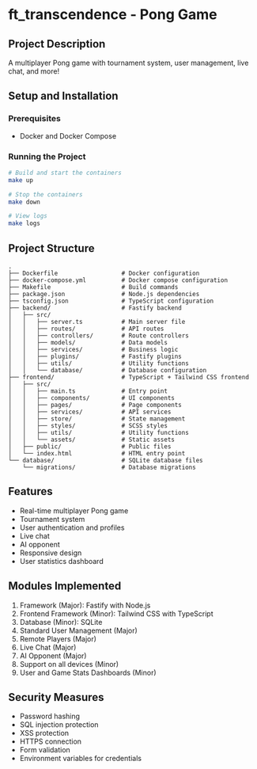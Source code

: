 # ft_transcendence - Pong Game

## Project Description
A multiplayer Pong game with tournament system, user management, live chat, and more!

## Setup and Installation

### Prerequisites
- Docker and Docker Compose

### Running the Project
```bash
# Build and start the containers
make up

# Stop the containers
make down

# View logs
make logs
```

## Project Structure
```
.
├── Dockerfile                  # Docker configuration
├── docker-compose.yml          # Docker compose configuration
├── Makefile                    # Build commands
├── package.json                # Node.js dependencies
├── tsconfig.json               # TypeScript configuration
├── backend/                    # Fastify backend
│   ├── src/
│   │   ├── server.ts           # Main server file
│   │   ├── routes/             # API routes
│   │   ├── controllers/        # Route controllers
│   │   ├── models/             # Data models
│   │   ├── services/           # Business logic
│   │   ├── plugins/            # Fastify plugins
│   │   ├── utils/              # Utility functions
│   │   └── database/           # Database configuration
├── frontend/                   # TypeScript + Tailwind CSS frontend
│   ├── src/
│   │   ├── main.ts             # Entry point
│   │   ├── components/         # UI components
│   │   ├── pages/              # Page components
│   │   ├── services/           # API services
│   │   ├── store/              # State management
│   │   ├── styles/             # SCSS styles
│   │   ├── utils/              # Utility functions
│   │   └── assets/             # Static assets
│   ├── public/                 # Public files
│   └── index.html              # HTML entry point
└── database/                   # SQLite database files
    └── migrations/             # Database migrations
```

## Features
- Real-time multiplayer Pong game
- Tournament system
- User authentication and profiles
- Live chat
- AI opponent
- Responsive design
- User statistics dashboard

## Modules Implemented
1. Framework (Major): Fastify with Node.js
2. Frontend Framework (Minor): Tailwind CSS with TypeScript
3. Database (Minor): SQLite
4. Standard User Management (Major)
5. Remote Players (Major)
6. Live Chat (Major)
7. AI Opponent (Major)
8. Support on all devices (Minor)
9. User and Game Stats Dashboards (Minor)

## Security Measures
- Password hashing
- SQL injection protection
- XSS protection
- HTTPS connection
- Form validation
- Environment variables for credentials
